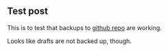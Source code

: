 ## Test post

This is to test that backups to [github repo](https://github.com/feihong/hashnode-blog) are working.

Looks like drafts are not backed up, though.